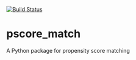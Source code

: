 [![Build Status](https://travis-ci.org/kellieotto/pscore_match.svg?branch=master)](https://travis-ci.org/kellieotto/pscore_match)
# pscore_match
A Python package for propensity score matching 

